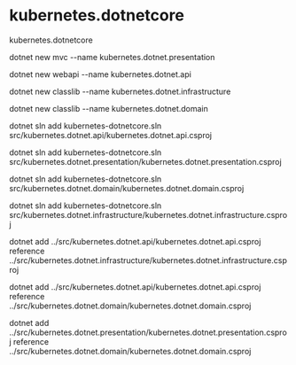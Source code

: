 # kubernetes.dotnetcore
kubernetes.dotnetcore

dotnet new mvc --name  kubernetes.dotnet.presentation

dotnet new webapi --name  kubernetes.dotnet.api

dotnet new classlib --name  kubernetes.dotnet.infrastructure

dotnet new classlib --name  kubernetes.dotnet.domain

dotnet sln add kubernetes-dotnetcore.sln src/kubernetes.dotnet.api/kubernetes.dotnet.api.csproj

dotnet sln add kubernetes-dotnetcore.sln src/kubernetes.dotnet.presentation/kubernetes.dotnet.presentation.csproj

dotnet sln add kubernetes-dotnetcore.sln src/kubernetes.dotnet.domain/kubernetes.dotnet.domain.csproj

dotnet sln add kubernetes-dotnetcore.sln src/kubernetes.dotnet.infrastructure/kubernetes.dotnet.infrastructure.csproj

dotnet add ../src/kubernetes.dotnet.api/kubernetes.dotnet.api.csproj reference ../src/kubernetes.dotnet.infrastructure/kubernetes.dotnet.infrastructure.csproj

dotnet add ../src/kubernetes.dotnet.api/kubernetes.dotnet.api.csproj reference ../src/kubernetes.dotnet.domain/kubernetes.dotnet.domain.csproj

dotnet add ../src/kubernetes.dotnet.presentation/kubernetes.dotnet.presentation.csproj reference ../src/kubernetes.dotnet.domain/kubernetes.dotnet.domain.csproj

